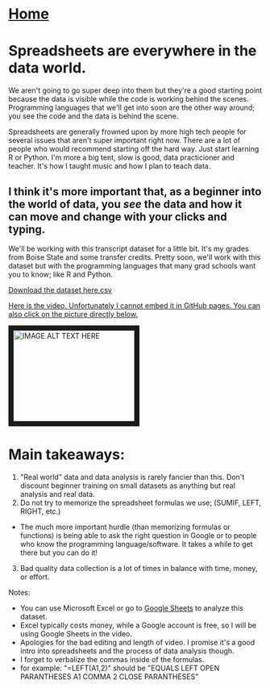 # <a href="https://angelddaz.github.io/bridgetomasters/"> Home </a>

# Spreadsheets are everywhere in the data world. 

We aren't going to go super deep into them but they're a good starting point because the data is visible while the code is working behind
the scenes. Programming languages that we'll get into soon are the other way around; you see the code and the data is behind the scene.

Spreadsheets are generally frowned upon by more high tech people for several issues that aren't super important right now.
There are a lot of people who would recommend starting off the hard way. Just start learning R or Python. I'm more a big tent, slow is good, data practicioner and teacher. It's how I taught music and how I plan to teach data.

## I think it's more important that, as a beginner into the world of data, you *see* the data and how it can move and change with your clicks and typing.

We'll be working with this transcript dataset for a little bit. It's my grades from Boise State and some transfer credits.
Pretty soon, we'll work with this dataset but with the programming languages that many grad schools want you to know; like R and Python.

[Download the dataset here.csv](./transcript_dataset.csv)

[Here is the video. Unfortunately I cannot embed it in GitHub pages.
You can also click on the picture directly below.](https://youtu.be/zuwghC49xiQ)

<a href="http://www.youtube.com/watch?feature=player_embedded&v=zuwghC49xiQ
" target="_blank"><img src="http://img.youtube.com/vi/zuwghC49xiQ/0.jpg" 
alt="IMAGE ALT TEXT HERE" width="240" height="180" border="10" /></a>

# Main takeaways:
1. "Real world" data and data analysis is rarely fancier than this. Don't discount beginner training on small datasets as anything but real analysis and real data.
2. Do not try to memorize the spreadsheet formulas we use; (SUMIF, LEFT, RIGHT, etc.)
* The much more important hurdle (than memorizing formulas or functions) is being able to ask the right question in Google or to people who know the programming language/software. It takes a while to get there but you can do it!
3. Bad quality data collection is a lot of times in balance with time, money, or effort.

Notes:
* You can use Microsoft Excel or go to <a href="https://docs.google.com/spreadsheets/">Google Sheets</a> to analyze this dataset.
* Excel typically costs money, while a Google account is free, so I will be using Google Sheets in the video.
* Apologies for the bad editing and length of video. I promise it's a good intro into spreadsheets and the process of data analysis though.
* I forget to verbalize the commas inside of the formulas. 
* for example: "=LEFT(A1,2)" should be "EQUALS LEFT OPEN PARANTHESES A1 COMMA 2 CLOSE PARANTHESES"
